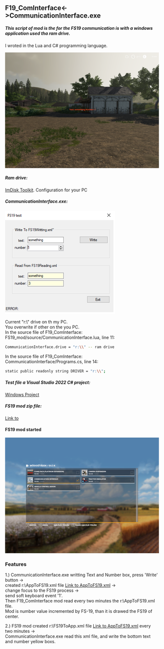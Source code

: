 ## F19_ComInterface<->CommunicationInterface.exe

##### This script of mod is the for the FS19 communication is with a windows application used tha ram drive.
I wroted in the Lua and C# programming language.<br>

![](doc/kep2.png)

##### Ram drive:<br>
[ImDisk Toolkit](https://sourceforge.net/projects/imdisk-toolkit/). Configuration for your PC<br>

##### CommunicationInterface.exe:<br>
![](doc/kep1.png)<br>

Current "r:\\" drive on th my PC.<br>
You overwrite if other on the you PC.<br>
In the source file of F19_ComInterface: FS19_mod/source/CommunicationInterface.lua, line 11:<br>
```bash
CommunicationInterface.drive = "r:\\" -- ram drive
```
In the source file of F19_ComInterface: CommunicationInterface/Programs.cs, line 14:<br>
```bash
static public readonly string DRIVER = "r:\\";
```
##### Test file a Visual Studio 2022 C# project:<br>
[Windows Project](CommunicationInterface)<br>
##### FS19 mod zip file:<br>
[Link to](FS19_mod/package)<br>

#### FS19 mod started<br>
![](doc/kep3.png)<br>

### Features<br>
1.) CommunicationInterface.exe writting Text and Number box, press 'Write' button -><br>
created r:\\AppToFS19.xml file [Link to AppToFS19.xml](drive) -><br>
change focus to the FS19 process -><br>
send soft keyboard event '1'.<br> 
Then F19_ComInterface mod read every two minutes the r:\\AppToFS19.xml file.<br>
Mod is number value incremented by FS-19, than it is drawed the FS19 of center.<br>

2.) FS19 mod created  r:\\FS19ToApp.xml file [Link to AppToFS19.xml](drive) every two minutes -><br>
CommunicationInterface.exe read this xml file, and write the bottom text and number yellow boxs.<br>
 
